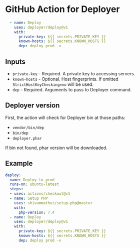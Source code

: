 # GitHub Action for Deployer

```yaml
  - name: Deploy
    uses: deployer/deploy@v1
    with:
      private-key: ${{ secrets.PRIVATE_KEY }}
      known-hosts: ${{ secrets.KNOWN_HOSTS }}
      dep: deploy prod -v
```

## Inputs

- `private-key` - Required. A private key to accessing servers.
- `known-hosts` - Optional. Host fingerprints. If omitted `StrictHostKeyChecking=no` will be used.
- `dep` - Required. Arguments to pass to Deployer command.

## Deployer version

First, the action will check for Deployer bin at those paths:
- `vendor/bin/dep`
- `bin/dep`
- `deployer.phar`

If bin not found, phar version will be downloaded. 

## Example

```yaml
deploy:
  name: Deploy to prod
  runs-on: ubuntu-latest
  steps:
  - uses: actions/checkout@v1
  - name: Setup PHP
    uses: shivammathur/setup-php@master
    with:
      php-version: 7.4
  - name: Deploy
    uses: deployer/deploy@v1
    with:
      private-key: ${{ secrets.PRIVATE_KEY }}
      known-hosts: ${{ secrets.KNOWN_HOSTS }}
      dep: deploy prod -v
```
